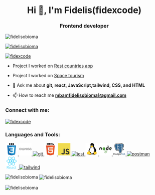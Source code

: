 <h1 align="center">Hi 👋, I'm Fidelis(fidexcode)</h1>
<h3 align="center">Frontend developer</h3>

<p align="left"> <img src="https://komarev.com/ghpvc/?username=fidelisobioma&label=Profile%20views&color=0e75b6&style=flat" alt="fidelisobioma" /> </p>

<p align="left"> <a href="https://github.com/ryo-ma/github-profile-trophy"><img src="https://github-profile-trophy.vercel.app/?username=fidelisobioma" alt="fidelisobioma" /></a> </p>

<p align="left"> <a href="https://twitter.com/fidexcode" target="blank"><img src="https://img.shields.io/twitter/follow/fidexcode?logo=twitter&style=for-the-badge" alt="fidexcode" /></a> </p>

- Project I worked on [Rest countries app](https://rest-countries-app-chi.vercel.app/)

- Project I worked on [Space tourism](https://space-tourism-omega-sandy.vercel.app/technology)

- 💬 Ask me about **git, react, JavaScript,tailwind, CSS, and HTML**

- 📫 How to reach me **mbamfidelisobioma1@gmail.com**

<h3 align="left">Connect with me:</h3>
<p align="left">
<a href="https://twitter.com/fidexcode" target="blank"><img align="center" src="https://raw.githubusercontent.com/rahuldkjain/github-profile-readme-generator/master/src/images/icons/Social/twitter.svg" alt="fidexcode" height="30" width="40" /></a>
</p>

<h3 align="left">Languages and Tools:</h3>
<p align="left"> <a href="https://www.w3schools.com/css/" target="_blank" rel="noreferrer"> <img src="https://raw.githubusercontent.com/devicons/devicon/master/icons/css3/css3-original-wordmark.svg" alt="css3" width="40" height="40"/> </a> <a href="https://expressjs.com" target="_blank" rel="noreferrer"> <img src="https://raw.githubusercontent.com/devicons/devicon/master/icons/express/express-original-wordmark.svg" alt="express" width="40" height="40"/> </a> <a href="https://git-scm.com/" target="_blank" rel="noreferrer"> <img src="https://www.vectorlogo.zone/logos/git-scm/git-scm-icon.svg" alt="git" width="40" height="40"/> </a> <a href="https://www.w3.org/html/" target="_blank" rel="noreferrer"> <img src="https://raw.githubusercontent.com/devicons/devicon/master/icons/html5/html5-original-wordmark.svg" alt="html5" width="40" height="40"/> </a> <a href="https://developer.mozilla.org/en-US/docs/Web/JavaScript" target="_blank" rel="noreferrer"> <img src="https://raw.githubusercontent.com/devicons/devicon/master/icons/javascript/javascript-original.svg" alt="javascript" width="40" height="40"/> </a> <a href="https://jestjs.io" target="_blank" rel="noreferrer"> <img src="https://www.vectorlogo.zone/logos/jestjsio/jestjsio-icon.svg" alt="jest" width="40" height="40"/> </a> <a href="https://www.linux.org/" target="_blank" rel="noreferrer"> <img src="https://raw.githubusercontent.com/devicons/devicon/master/icons/linux/linux-original.svg" alt="linux" width="40" height="40"/> </a> <a href="https://nodejs.org" target="_blank" rel="noreferrer"> <img src="https://raw.githubusercontent.com/devicons/devicon/master/icons/nodejs/nodejs-original-wordmark.svg" alt="nodejs" width="40" height="40"/> </a> <a href="https://www.postgresql.org" target="_blank" rel="noreferrer"> <img src="https://raw.githubusercontent.com/devicons/devicon/master/icons/postgresql/postgresql-original-wordmark.svg" alt="postgresql" width="40" height="40"/> </a> <a href="https://postman.com" target="_blank" rel="noreferrer"> <img src="https://www.vectorlogo.zone/logos/getpostman/getpostman-icon.svg" alt="postman" width="40" height="40"/> </a> <a href="https://reactjs.org/" target="_blank" rel="noreferrer"> <img src="https://raw.githubusercontent.com/devicons/devicon/master/icons/react/react-original-wordmark.svg" alt="react" width="40" height="40"/> </a> <a href="https://tailwindcss.com/" target="_blank" rel="noreferrer"> <img src="https://www.vectorlogo.zone/logos/tailwindcss/tailwindcss-icon.svg" alt="tailwind" width="40" height="40"/> </a> </p>

<p><img align="left" src="https://github-readme-stats.vercel.app/api/top-langs?username=fidelisobioma&show_icons=true&locale=en&layout=compact" alt="fidelisobioma" /></p>

<p>&nbsp;<img align="center" src="https://github-readme-stats.vercel.app/api?username=fidelisobioma&show_icons=true&locale=en" alt="fidelisobioma" /></p>

<p><img align="center" src="https://github-readme-streak-stats.herokuapp.com/?user=fidelisobioma&" alt="fidelisobioma" /></p>

